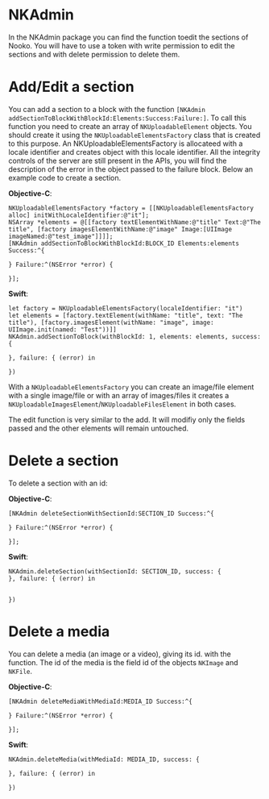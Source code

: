 # NKAdmin

In the NKAdmin package you can find the function toedit the sections of Nooko.
You will have to use a token with write permission to edit the sections and with delete permission to delete them.

# Add/Edit a section

You can add a section to a block with the function `[NKAdmin addSectionToBlockWithBlockId:Elements:Success:Failure:]`. To call this function you need to create an array of `NKUploadableElement` objects. You should create it using the `NKUploadableElementsFactory` class that is created to this purpose. An NKUploadableElementsFactory is allocateed with a locale identifier and creates object with this locale identifier. All the integrity controls of the server are still present in the APIs, you will find the description of the error in the object passed to the failure block. Below an example code to create a section. 

**Objective-C**:

```
NKUploadableElementsFactory *factory = [[NKUploadableElementsFactory alloc] initWithLocaleIdentifier:@"it"];
NSArray *elements = @[[factory textElementWithName:@"title" Text:@"The title", [factory imagesElementWithName:@"image" Image:[UIImage imageNamed:@"test_image"]]]];
[NKAdmin addSectionToBlockWithBlockId:BLOCK_ID Elements:elements Success:^{
        
} Failure:^(NSError *error) {
        
}];
```

**Swift**:

```
let factory = NKUploadableElementsFactory(localeIdentifier: "it")
let elements = [factory.textElement(withName: "title", text: "The title"), [factory.imagesElement(withName: "image", image: UIImage.init(named: "Test"))]]
NKAdmin.addSectionToBlock(withBlockId: 1, elements: elements, success: {

}, failure: { (error) in
            
})          
```

With a `NKUploadableElementsFactory` you can create an image/file element with a single image/file or with an array of images/files it creates a `NKUploadableImagesElement`/`NKUploadableFilesElement` in both cases.

The edit function is very similar to the add. It will modifiy only the fields passed and the other elements will remain untouched.

# Delete a section

To delete a section with an id:

**Objective-C**:

```
[NKAdmin deleteSectionWithSectionId:SECTION_ID Success:^{
        
} Failure:^(NSError *error) {
        
}];
```
**Swift**:

```
NKAdmin.deleteSection(withSectionId: SECTION_ID, success: {
}, failure: { (error) in

            
})

```


# Delete a media

You can delete a media (an image or a video), giving its id. with the function. The id of the media is the field id of the objects `NKImage` and `NKFile`.

**Objective-C**:

```
[NKAdmin deleteMediaWithMediaId:MEDIA_ID Success:^{
        
} Failure:^(NSError *error) {
        
}];
```

**Swift**:

```
NKAdmin.deleteMedia(withMediaId: MEDIA_ID, success: {
            
}, failure: { (error) in
            
})
```
